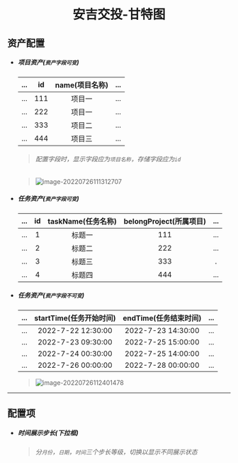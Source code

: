 <h1 align="center">安吉交投-甘特图</h1>

## 资产配置

- ##### 项目资产(`资产字段可变`)

  | ...  |  id  | name(项目名称) | ...  |
  | :--: | :--: | :------------: | :--: |
  | ...  | 111  |     项目一     | ...  |
  | ...  | 222  |     项目一     | ...  |
  | ...  | 333  |     项目二     | ...  |
  | ...  | 444  |     项目三     | ...  |

  > ###### 配置字段时，显示字段应为`项目名称`，存储字段应为`id`

  > ![image-20220726111312707](C:\Users\root\AppData\Roaming\Typora\typora-user-images\image-20220726111312707.png)

  

- ##### 任务资产(`资产字段可变`)

  | ...  |  id  | taskName(任务名称) | belongProject(所属项目) | ...  |
  | :--: | :--: | :----------------: | :---------------------: | :--: |
  | ...  |  1   |       标题一       |           111           | ...  |
  | ...  |  2   |       标题二       |           222           | ...  |
  | ...  |  3   |       标题三       |           333           |  .   |
  | ...  |  4   |       标题四       |           444           | ...  |

  

- ##### 任务资产(`资产字段不可变`)

  | ...  | startTime(任务开始时间) | endTime(任务结束时间) | ...  |
  | :--: | :---------------------: | :-------------------: | :--: |
  | ...  |   2022-7-22 12:30:00    |  2022-7-23 14:30:00   | ...  |
  | ...  |   2022-7-23 09:30:00    |  2022-7-25 15:00:00   | ...  |
  | ...  |   2022-7-24 00:30:00    |  2022-7-25 14:00:00   | ...  |
  | ...  |   2022-7-26 00:00:00    |  2022-7-28 00:00:00   | ...  |

  > ![image-20220726112401478](C:\Users\root\AppData\Roaming\Typora\typora-user-images\image-20220726112401478.png)

------

## 配置项

- ##### 时间展示步长(下拉框)

  > ###### 分`月份`，`日期`，`时间`三个步长等级，切换以显示不同展示状态

